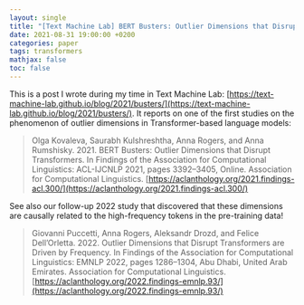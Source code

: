 ```yaml
---
layout: single
title: "[Text Machine Lab] BERT Busters: Outlier Dimensions that Disrupt Transformers"
date: 2021-08-31 19:00:00 +0200
categories: paper
tags: transformers 
mathjax: false
toc: false
---
```


This is a post I wrote during my time in Text Machine Lab: [https://text-machine-lab.github.io/blog/2021/busters/](https://text-machine-lab.github.io/blog/2021/busters/). It reports on one of the first studies on the phenomenon of outlier dimensions in Transformer-based language models:

> Olga Kovaleva, Saurabh Kulshreshtha, Anna Rogers, and Anna Rumshisky. 2021. BERT Busters: Outlier Dimensions that Disrupt Transformers. In Findings of the Association for Computational Linguistics: ACL-IJCNLP 2021, pages 3392–3405, Online. Association for Computational Linguistics. [https://aclanthology.org/2021.findings-acl.300/](https://aclanthology.org/2021.findings-acl.300/)

See also our follow-up 2022 study that discovered that these dimensions are causally related to the high-frequency tokens in the pre-training data!

> Giovanni Puccetti, Anna Rogers, Aleksandr Drozd, and Felice Dell’Orletta. 2022. Outlier Dimensions that Disrupt Transformers are Driven by Frequency. In Findings of the Association for Computational Linguistics: EMNLP 2022, pages 1286–1304, Abu Dhabi, United Arab Emirates. Association for Computational Linguistics. [https://aclanthology.org/2022.findings-emnlp.93/](https://aclanthology.org/2022.findings-emnlp.93/)